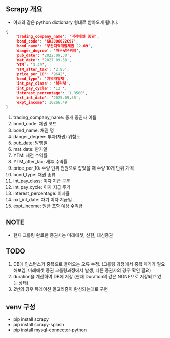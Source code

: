 ## Scrapy 개요
- 아래와 같은 python dictionary 형태로 받아오게 됩니다.
``` JSON
{
    'trading_company_name': '미래에셋 증권',
    'bond_code': 'KR2006022C97',
    'bond_name': '부산지역개발채권 22-09', 
    'danger_degree': '매우낮은위험',
    'pub_date': '2022.09.30',
    'mat_date': '2027.09.30',
    'YTM': '3.49',
    'YTM_after_tax': '2.95',
    'price_per_10': '9642',
    'bond_type': '지역개발채',
    'int_pay_class': '복리채',
    'int_pay_cycle': '12 ',
    'interest_percentage': '1.0500',
    'nxt_int_date': '2025.09.30',
    'expt_income': 10266.49
}
```
1. trading_company_name: 중개 증권사 이름
2. bond_code: 채권 코드
3. bond_name: 채권 명
4. danger_degree: 투자(채권) 위험도
5. pub_date: 발행일
6. mat_date: 만기일
7. YTM: 세전 수익률
8. YTM_after_tax: 세후 수익률
9. price_per_10: 수량 단위 천원으로 잡았을 때 수량 10개 단위 가격
10. bond_type: 채권 종류
11. int_pay_class: 이자 지급 구분
12. int_pay_cycle: 이자 지급 주기
13. interest_percentage: 이자율
14. nxt_int_date: 차기 이자 지급일
15. expt_income: 원금 포함 예상 수익금


## NOTE
- 현재 크롤링 완료한 증권사는 미래에셋, 신한, 대신증권
## TODO
1. DB에 인스턴스가 중복으로 들어오는 오류 수정. (크롤링 과정에서 중복 제거가 필요해보임, 미래에셋 증권 크롤링과정에서 발생, 다른 증권사의 경우 확인 필요)
2. duration을 계산하여 DB에 저장 (현재 Duration의 값은 NONE으로 저장되고 있는 상태)
3. 2번의 경우 듀레이션 알고리즘이 완성되는대로 구현

## venv 구성
- pip install scrapy
- pip install scrapy-splash
- pip install mysql-connector-python